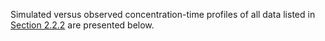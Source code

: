Simulated versus observed concentration-time profiles of all data listed in [Section 2.2.2](#clinical-data) are presented below.

